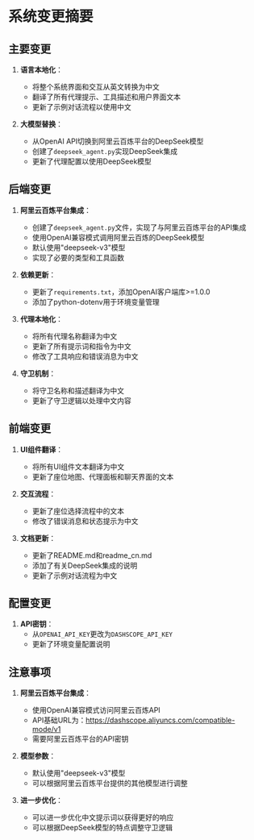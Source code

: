 # 系统变更摘要

## 主要变更

1. **语言本地化**：
   - 将整个系统界面和交互从英文转换为中文
   - 翻译了所有代理提示、工具描述和用户界面文本
   - 更新了示例对话流程以使用中文

2. **大模型替换**：
   - 从OpenAI API切换到阿里云百炼平台的DeepSeek模型
   - 创建了`deepseek_agent.py`实现DeepSeek集成
   - 更新了代理配置以使用DeepSeek模型

## 后端变更

1. **阿里云百炼平台集成**：
   - 创建了`deepseek_agent.py`文件，实现了与阿里云百炼平台的API集成
   - 使用OpenAI兼容模式调用阿里云百炼的DeepSeek模型
   - 默认使用"deepseek-v3"模型
   - 实现了必要的类型和工具函数

2. **依赖更新**：
   - 更新了`requirements.txt`，添加OpenAI客户端库>=1.0.0
   - 添加了python-dotenv用于环境变量管理

3. **代理本地化**：
   - 将所有代理名称翻译为中文
   - 更新了所有提示词和指令为中文
   - 修改了工具响应和错误消息为中文

4. **守卫机制**：
   - 将守卫名称和描述翻译为中文
   - 更新了守卫逻辑以处理中文内容

## 前端变更

1. **UI组件翻译**：
   - 将所有UI组件文本翻译为中文
   - 更新了座位地图、代理面板和聊天界面的文本

2. **交互流程**：
   - 更新了座位选择流程中的文本
   - 修改了错误消息和状态提示为中文

3. **文档更新**：
   - 更新了README.md和readme_cn.md
   - 添加了有关DeepSeek集成的说明
   - 更新了示例对话流程为中文

## 配置变更

1. **API密钥**：
   - 从`OPENAI_API_KEY`更改为`DASHSCOPE_API_KEY`
   - 更新了环境变量配置说明

## 注意事项

1. **阿里云百炼平台集成**：
   - 使用OpenAI兼容模式访问阿里云百炼API
   - API基础URL为：https://dashscope.aliyuncs.com/compatible-mode/v1
   - 需要阿里云百炼平台的API密钥

2. **模型参数**：
   - 默认使用"deepseek-v3"模型
   - 可以根据阿里云百炼平台提供的其他模型进行调整

3. **进一步优化**：
   - 可以进一步优化中文提示词以获得更好的响应
   - 可以根据DeepSeek模型的特点调整守卫逻辑 